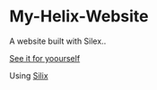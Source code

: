 # My-Helix-Website
A website built with Silex..

[See it for yoourself](https://repeatedkibbles.github.io/My-Helix-Website/)

Using [Silix](https://www.silex.me/)
